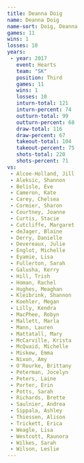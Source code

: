 ```yaml
---
title: Deanna Doig
name: Deanna Doig
name-sort: Doig, Deanna
games: 11
wins: 1
losses: 10
years:
 - year: 2017
   event: Hearts
   team: "SK"
   position: Third
   games: 11
   wins: 1
   losses: 10
   inturn-total: 121
   inturn-percent: 74
   outturn-total: 99
   outturn-percent: 68
   draw-total: 116
   draw-percent: 67
   takeout-total: 104
   takeout-percent: 75
   shots-total: 220
   shots-percent: 71
vs:
 - Alcoe-Holland, Jill
 - Aleksic, Shannon
 - Belisle, Eve
 - Cameron, Kate
 - Carey, Chelsea
 - Cormier, Sharon
 - Courtney, Joanne
 - Curtis, Stacie
 - Cutcliffe, Margaret
 - deJager, Blaine
 - Derry, Danielle
 - Devereaux, Julie
 - Englot, Michelle
 - Eyamie, Lisa
 - Fullerton, Sarah
 - Galusha, Kerry
 - Hill, Trish
 - Homan, Rachel
 - Hughes, Meaghan
 - Kleibrink, Shannon
 - Koehler, Megan
 - Lilly, Kendra
 - MacPhee, Robyn
 - Mallett, Marla
 - Mann, Lauren
 - Mattatall, Mary
 - McCarville, Krista
 - McQuaid, Michelle
 - Miskew, Emma
 - Nixon, Amy
 - O'Rourke, Brittany
 - Peterman, Jocelyn
 - Peters, Laine
 - Porter, Erin
 - Potts, Sarah
 - Richards, Brette
 - Saulnier, Andrea
 - Sippala, Ashley
 - Thiessen, Alison
 - Trickett, Erica
 - Weagle, Lisa
 - Westcott, Raunora
 - Wilkes, Sarah
 - Wilson, Leslie
---
```

